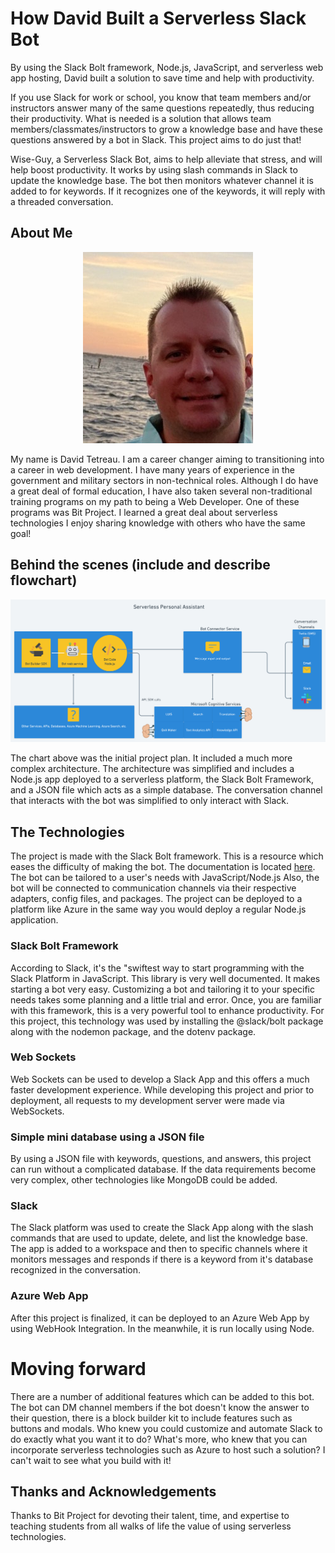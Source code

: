 # How David Built a Serverless Slack Bot

By using the Slack Bolt framework, Node.js, JavaScript, and serverless web app hosting, David built a solution to save time and help with productivity.

If you use Slack for work or school, you know that team members and/or instructors answer many of the same questions repeatedly, thus reducing their productivity. What is needed is a solution that allows team members/classmates/instructors to grow a knowledge base and have these questions answered by a bot in Slack. This project aims to do just that!

Wise-Guy, a Serverless Slack Bot, aims to help alleviate that stress, and will help boost productivity. It works by using slash commands in Slack to update the knowledge base. The bot then monitors whatever channel it is added to for keywords. If it recognizes one of the keywords, it will reply with a threaded conversation.
## About Me

<p align="center">
    <img src="/david-t.jpg">
</p>

My name is David Tetreau. I am a career changer aiming to transitioning into a career in web development. I have many years of experience in the government and military sectors in non-technical roles. Although I do have a great deal of formal education, I have also taken several non-traditional training programs on my path to being a Web Developer. One of these programs was Bit Project. I learned a great deal about serverless technologies I enjoy sharing knowledge with others who have the same goal! 
## Behind the scenes (include and describe flowchart)

<img src ="./project/Serverless Camp Project.png">

The chart above was the initial project plan. It included a much more complex architecture. The architecture was simplified and includes a Node.js app deployed to a serverless platform, the Slack Bolt Framework, and a JSON file which acts as a simple database. The conversation channel that interacts with the bot was simplified to only interact with Slack.
## The Technologies
The project is made with the Slack Bolt framework. This is a resource which eases the difficulty of making the bot. The documentation is located [here](https://slack.dev/bolt-js/tutorial/getting-started). The bot can be tailored to a user's needs with JavaScript/Node.js Also, the bot will be connected to communication channels via their respective adapters, config files, and packages. The project can be deployed to a platform like Azure in the same way you would deploy a regular Node.js application.
### Slack Bolt Framework
According to Slack, it's the "swiftest way to start programming with the Slack Platform in JavaScript.
This library is very well documented. It makes starting a bot very easy. Customizing a bot and tailoring it to your specific needs takes some planning and a little trial and error. Once, you are familiar with this framework, this is a very powerful tool to enhance productivity. For this project, this technology was used by installing the @slack/bolt package along with the nodemon package, and the dotenv package.
### Web Sockets
Web Sockets can be used to develop a Slack App and this offers a much faster development experience. While developing this project and prior to deployment, all requests to my development server were made via WebSockets. 

### Simple mini database using a JSON file
By using a JSON file with keywords, questions, and answers, this project can run without a complicated database. If the data requirements become very complex, other technologies like MongoDB could be added. 

### Slack
The Slack platform was used to create the Slack App along with the slash commands that are used to update, delete, and list the knowledge base. The app is added to a workspace and then to specific channels where it monitors messages and responds if there is a keyword from it's database recognized in the conversation. 

### Azure Web App 
After this project is finalized, it can be deployed to an Azure Web App by using WebHook Integration. In the meanwhile, it is run locally using Node. 
# Moving forward
There are a number of additional features which can be added to this bot. The bot can DM channel members if the bot doesn't know the answer to their question, there is a block builder kit to include features such as buttons and modals. Who knew you could customize and automate Slack to do exactly what you want it to do? What's more, who knew that you can incorporate serverless technologies such as Azure to host such a solution? I can't wait to see what you build with it!
## Thanks and Acknowledgements
Thanks to Bit Project for devoting their talent, time, and expertise to teaching students from all walks of life the value of using serverless technologies.